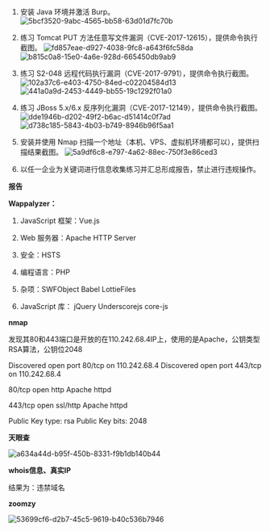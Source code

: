 1. 安装 Java 环境并激活 Burp。
   ![5bcf3520-9abc-4565-bb58-63d01d7fc70b](file:///C:/Users/m1521/Pictures/Typedown/5bcf3520-9abc-4565-bb58-63d01d7fc70b.png)

2. 练习 Tomcat PUT 方法任意写文件漏洞（CVE-2017-12615），提供命令执行截图。
   ![fd857eae-d927-4038-9fc8-a643f6fc58da](file:///C:/Users/m1521/Pictures/Typedown/fd857eae-d927-4038-9fc8-a643f6fc58da.png)
   ![b815c0a8-15e0-4a6e-928d-665450db9ab9](file:///C:/Users/m1521/Pictures/Typedown/b815c0a8-15e0-4a6e-928d-665450db9ab9.png)

3. 练习 S2-048 远程代码执行漏洞（CVE-2017-9791），提供命令执行截图。
   ![102a37c6-e403-4750-84ed-c02204584d13](file:///C:/Users/m1521/Pictures/Typedown/102a37c6-e403-4750-84ed-c02204584d13.png)
   ![441a0a9d-2453-4449-bb55-19c1292f01a0](file:///C:/Users/m1521/Pictures/Typedown/441a0a9d-2453-4449-bb55-19c1292f01a0.png)

4. 练习 JBoss 5.x/6.x 反序列化漏洞（CVE-2017-12149），提供命令执行截图。
   ![dde1946b-d202-49f2-b6ac-d51414c0f7ad](file:///C:/Users/m1521/Pictures/Typedown/dde1946b-d202-49f2-b6ac-d51414c0f7ad.png)
   ![d738c185-5843-4b03-b749-8946b96f5aa1](file:///C:/Users/m1521/Pictures/Typedown/d738c185-5843-4b03-b749-8946b96f5aa1.png)

5. 安装并使用 Nmap 扫描一个地址（本机、VPS、虚拟机环境都可以），提供扫描结果截图。
   ![5a9df6c8-e797-4a62-88ec-750f3e86ced3](file:///C:/Users/m1521/Pictures/Typedown/5a9df6c8-e797-4a62-88ec-750f3e86ced3.png)

6. 以任一企业为关键词进行信息收集练习并汇总形成报告，禁止进行违规操作。

**报告**

**Wappalyzer：**

1. JavaScript 框架：Vue.js  

2. Web 服务器：Apache HTTP Server  

3. 安全：HSTS  

4. 编程语言：PHP 

5. 杂项：SWFObject Babel LottieFiles

6. JavaScript 库： jQuery Underscorejs core-js

**nmap**

发现其80和443端口是开放的在110.242.68.4IP上，使用的是Apache，公钥类型RSA算法，公钥位2048

Discovered open port 80/tcp on 110.242.68.4
Discovered open port 443/tcp on 110.242.68.4

80/tcp  open  http     Apache httpd

443/tcp open  ssl/http Apache httpd

Public Key type: rsa
Public Key bits: 2048

**天眼查**

![a634a44d-b95f-450b-8331-f9b1db140b44](file:///C:/Users/m1521/Pictures/Typedown/a634a44d-b95f-450b-8331-f9b1db140b44.png)

**whois信息、真实IP**

结果为：违禁域名

**zoomzy**



![53699cf6-d2b7-45c5-9619-b40c536b7946](file:///C:/Users/m1521/Pictures/Typedown/53699cf6-d2b7-45c5-9619-b40c536b7946.png)
